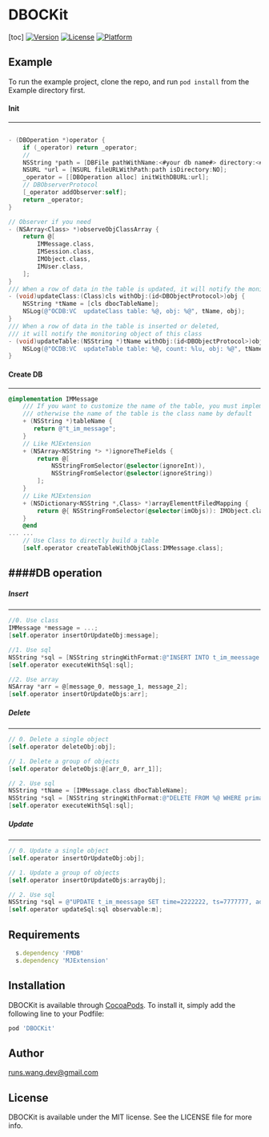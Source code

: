 # DBOCKit
[toc]
[![Version](https://img.shields.io/cocoapods/v/DBOCKit.svg?style=flat)](https://cocoapods.org/pods/DBOCKit)
[![License](https://img.shields.io/cocoapods/l/DBOCKit.svg?style=flat)](https://cocoapods.org/pods/DBOCKit)
[![Platform](https://img.shields.io/cocoapods/p/DBOCKit.svg?style=flat)](https://cocoapods.org/pods/DBOCKit)

## Example

To run the example project, clone the repo, and run `pod install` from the Example directory first.

#### Init
---
```objectivec

- (DBOperation *)operator {
    if (_operator) return _operator;
    //
    NSString *path = [DBFile pathWithName:<#your db name#> directory:<#your db dir#>];
    NSURL *url = [NSURL fileURLWithPath:path isDirectory:NO];
    _operator = [[DBOperation alloc] initWithDBURL:url];
    // DBObserverProtocol
    [_operator addObserver:self];
    return _operator;
}

// Observer if you need
- (NSArray<Class> *)observeObjClassArray {
    return @[
        IMMessage.class,
        IMSession.class,
        IMObject.class,
        IMUser.class,
    ];
}
/// When a row of data in the table is updated, it will notify the monitoring object of that class
- (void)updateClass:(Class)cls withObj:(id<DBObjectProtocol>)obj {
    NSString *tName = [cls dbocTableName];
    NSLog(@"OCDB:VC  updateClass table: %@, obj: %@", tName, obj);
}
/// When a row of data in the table is inserted or deleted, 
/// it will notify the monitoring object of this class
- (void)updateTable:(NSString *)tName withObj:(id<DBObjectProtocol>)obj newTableCount:(NSUInteger)count {
    NSLog(@"OCDB:VC  updateTable table: %@, count: %lu, obj: %@", tName, (unsigned long)count, obj);
}
```

#### Create DB
---
```objectivec
@implementation IMMessage
    /// If you want to customize the name of the table, you must implement this method,
    /// otherwise the name of the table is the class name by default
	+ (NSString *)tableName {
       return @"t_im_message";
    }
	// Like MJExtension
    + (NSArray<NSString *> *)ignoreTheFields {
        return @[
            NSStringFromSelector(@selector(ignoreInt)),
            NSStringFromSelector(@selector(ignoreString))
        ];
    }
	// Like MJExtension
    + (NSDictionary<NSString *,Class> *)arrayElementtFiledMapping {
        return @{ NSStringFromSelector(@selector(imObjs)): IMObject.class };
    }
    @end
... ...
	// Use Class to directly build a table
    [self.operator createTableWithObjClass:IMMessage.class];
```

####DB operation
---
##### Insert 
---
```objectivec
//0. Use class
IMMessage *message = ...;
[self.operator insertOrUpdateObj:message];

//1. Use sql
NSString *sql = [NSString stringWithFormat:@"INSERT INTO t_im_meessage (xxx, yyy) VALUES (aaa, bbb);"];
[self.operator executeWithSql:sql];

//2. Use array
NSArray *arr = @[message_0, message_1, message_2];
[self.operator insertOrUpdateObjs:arr];
```

##### Delete
---
```objectivec
// 0. Delete a single object
[self.operator deleteObj:obj];

// 1. Delete a group of objects
[self.operator deleteObjs:@[arr_0, arr_1]];

// 2. Use sql
NSString *tName = [IMMessage.class dbocTableName];
NSString *sql = [NSString stringWithFormat:@"DELETE FROM %@ WHERE primaryKeyId='4'", tName];
[self.operator executeWithSql:sql];

```

##### Update

---
```objectivec
// 0. Update a single object
[self.operator insertOrUpdateObj:obj];

// 1. Update a group of objects
[self.operator insertOrUpdateObjs:arrayObj];

// 2. Use sql
NSString *sql = @"UPDATE t_im_meessage SET time=2222222, ts=7777777, addType0=88888888 WHERE primaryKeyId=1;";
[self.operator updateSql:sql observable:m];
```


## Requirements
```ruby
  s.dependency 'FMDB'
  s.dependency 'MJExtension'
```

## Installation

DBOCKit is available through [CocoaPods](https://cocoapods.org). To install
it, simply add the following line to your Podfile:

```ruby
pod 'DBOCKit'
```

## Author

runs.wang.dev@gmail.com

## License

DBOCKit is available under the MIT license. See the LICENSE file for more info.
